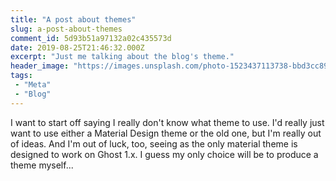 ```yaml
---
title: "A post about themes"
slug: a-post-about-themes
comment_id: 5d93b51a97132a02c435573d
date: 2019-08-25T21:46:32.000Z
excerpt: "Just me talking about the blog's theme."
header_image: "https://images.unsplash.com/photo-1523437113738-bbd3cc89fb19?ixlib=rb-1.2.1&q=80&fm=jpg&crop=entropy&cs=tinysrgb&w=2000&fit=max&ixid=eyJhcHBfaWQiOjExNzczfQ"
tags: 
 - "Meta"
 - "Blog"
---
```


<p>I want to start off saying I really don't know what theme to use. I'd really just want to use either a Material Design theme or the old one, but I'm really out of ideas. And I'm out of luck, too, seeing as the only material theme is designed to work on Ghost 1.x. I guess my only choice will be to produce a theme myself...</p>
